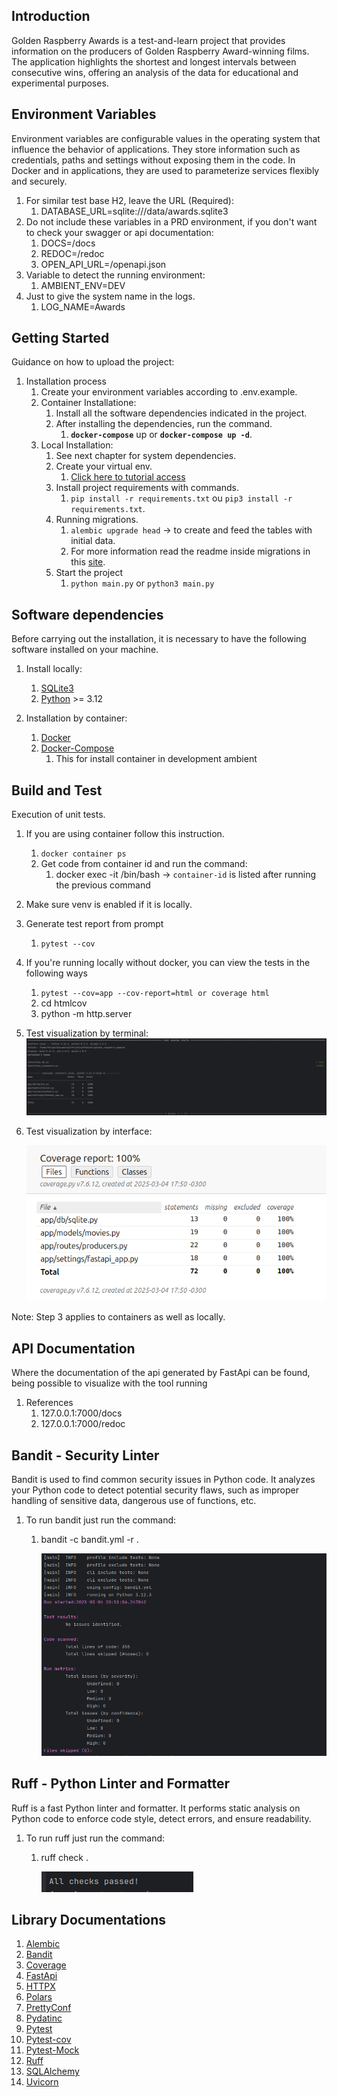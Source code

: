 ## Introduction
Golden Raspberry Awards is a test-and-learn project that provides information on the producers of 
Golden Raspberry Award-winning films. The application highlights the shortest and longest 
intervals between consecutive wins, offering an analysis of the data for educational and 
experimental purposes.

## Environment Variables

Environment variables are configurable values in the operating system that influence the 
behavior of applications. They store information such as credentials, paths and 
settings without exposing them in the code. In Docker and in applications, they are used 
to parameterize services flexibly and securely.

1. For similar test base H2, leave the URL (Required):
   1. DATABASE_URL=sqlite:///data/awards.sqlite3
2. Do not include these variables in a PRD environment, if you don't want to check your swagger or api documentation:
   1. DOCS=/docs
   2. REDOC=/redoc
   3. OPEN_API_URL=/openapi.json
3. Variable to detect the running environment:
   1. AMBIENT_ENV=DEV 
4. Just to give the system name in the logs.
   1. LOG_NAME=Awards

## Getting Started
Guidance on how to upload the project:

1. Installation process
    1. Create your environment variables according to .env.example.
    2. Container Installatione:
        1. Install all the software dependencies indicated in the project.
        2. After installing the dependencies, run the command.
            1. **`docker-compose`** up or **`docker-compose up -d`**.
   3. Local Installation:
      1. See next chapter for system dependencies.
      2. Create your virtual env.
         1. [Click here to tutorial access ](https://blog.debugeverything.com/pt/ambientes-virtuais-com-python-virtualenv/)
      3. Install project requirements with commands.
         1. `pip install -r requirements.txt` ou `pip3 install -r requirements.txt`.
      4. Running migrations. 
         1. `alembic upgrade head` -> to create and feed the tables with initial data.
         2. For more information read the readme inside migrations in this [site](https://alembic.sqlalchemy.org/en/latest/tutorial.html).
      5. Start the project
         1. `python main.py` or `python3 main.py`

## Software dependencies
Before carrying out the installation, it is necessary to have the following software installed on your machine.

1. Install locally:
    1. [SQLite3](https://www.sqlite.org/)
    2. [Python](https://www.python.org/downloads/release/python-3120/) >= 3.12

2. Installation by container:
    1. [Docker](https://www.docker.com/)
    2. [Docker-Compose](https://docs.docker.com/compose/)
        1. This for install container in development ambient

## Build and Test
Execution of unit  tests.

1. If you are using container follow this instruction.
   1. `docker container ps`
   2. Get code from container id and run the command:
      1. docker exec -it <container-id> /bin/bash -> 
      `container-id` is listed after running the previous command 
2. Make sure venv is enabled if it is locally.   
3. Generate test report from prompt
   1. `pytest --cov`
4. If you're running locally without docker, you can view the tests in the following ways
   1. `pytest --cov=app --cov-report=html or coverage html`
   2. cd htmlcov
   3. python -m http.server

5. Test visualization by terminal:
  ![img.png](images_doc/img.png)
6. Test visualization by interface:

   ![img_1.png](images_doc/img_1.png)

Note: Step 3 applies to containers as well as locally.  

## API Documentation
Where the documentation of the api generated by FastApi
can be found, being possible to visualize with the tool running
   1. References
      1. 127.0.0.1:7000/docs 
      2. 127.0.0.1:7000/redoc

## Bandit - Security Linter
Bandit is used to find common security issues in Python code. It analyzes your Python 
code to detect potential security flaws, such as improper handling of sensitive data, 
dangerous use of functions, etc.

1. To run bandit just run the command:
   1. bandit -c bandit.yml -r .
   
      ![img_3.png](images_doc/img_3.png)

## Ruff - Python Linter and Formatter
Ruff is a fast Python linter and formatter. It performs static analysis on Python code 
to enforce code style, detect errors, and ensure readability.

1. To run ruff just run the command:
   1. ruff check .

      ![img_2.png](images_doc/img_2.png)


## Library Documentations
1. [Alembic](https://alembic.sqlalchemy.org/en/latest/)
2. [Bandit](https://bandit.readthedocs.io/en/latest/)
3. [Coverage](https://coverage.readthedocs.io/en/7.6.12/)
4. [FastApi](https://fastapi.tiangolo.com/)
5. [HTTPX](https://www.python-httpx.org/)
6. [Polars](https://pola.rs/)
7. [PrettyConf](https://prettyconf.readthedocs.io/en/latest/usage.html)
8. [Pydatinc](https://docs.pydantic.dev/latest/)
9. [Pytest](https://docs.pytest.org/en/stable/)
10. [Pytest-cov](https://pytest-cov.readthedocs.io/en/latest/)
11. [Pytest-Mock](https://pytest-mock.readthedocs.io/en/latest/)
12. [Ruff](https://docs.astral.sh/ruff/)
13. [SQLAlchemy](https://www.sqlalchemy.org/)
14. [Uvicorn](https://www.uvicorn.org/)
